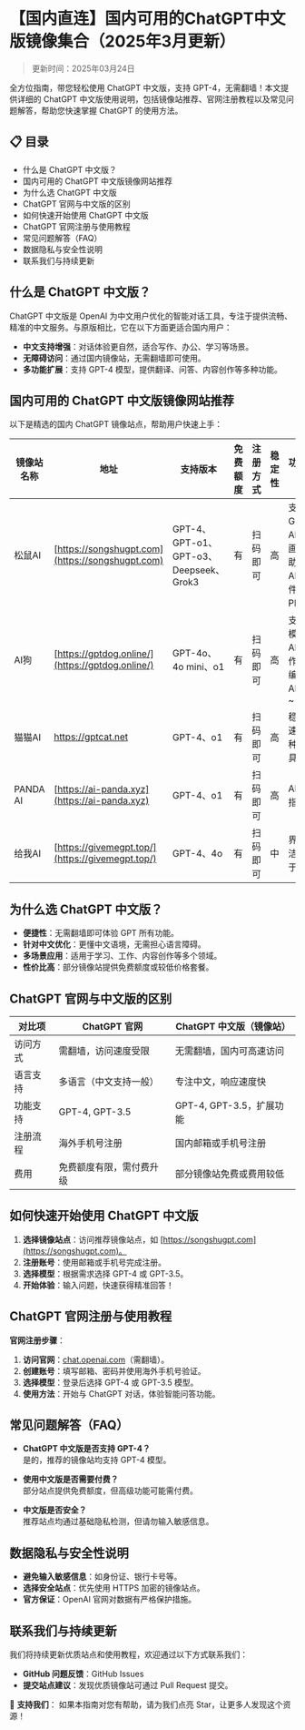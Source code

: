 # 【国内直连】国内可用的ChatGPT中文版镜像集合（2025年3月更新）

> 更新时间：2025年03月24日

全方位指南，带您轻松使用 ChatGPT 中文版，支持 GPT-4，无需翻墙！本文提供详细的 ChatGPT 中文版使用说明，包括镜像站推荐、官网注册教程以及常见问题解答，帮助您快速掌握 ChatGPT 的使用方法。

## 📋 目录

- 什么是 ChatGPT 中文版？
- 国内可用的 ChatGPT 中文版镜像网站推荐
- 为什么选 ChatGPT 中文版
- ChatGPT 官网与中文版的区别
- 如何快速开始使用 ChatGPT 中文版
- ChatGPT 官网注册与使用教程
- 常见问题解答（FAQ）
- 数据隐私与安全性说明
- 联系我们与持续更新

## 什么是 ChatGPT 中文版？

ChatGPT 中文版是 OpenAI 为中文用户优化的智能对话工具，专注于提供流畅、精准的中文服务。与原版相比，它在以下方面更适合国内用户：

- **中文支持增强**：对话体验更自然，适合写作、办公、学习等场景。
- **无障碍访问**：通过国内镜像站，无需翻墙即可使用。
- **多功能扩展**：支持 GPT-4 模型，提供翻译、问答、内容创作等多种功能。

## 国内可用的 ChatGPT 中文版镜像网站推荐

以下是精选的国内 ChatGPT 镜像站点，帮助用户快速上手：

| 镜像站名称   | 地址                   | 支持版本      | 免费额度 | 注册方式   | 稳定性 | 功能亮点                                    |
|--------------|------------------------|---------------|----------|------------|--------|---------------------------------------------|
| 松鼠AI       | [https://songshugpt.com](https://songshugpt.com)        | GPT-4、GPT-o1、GPT-o3、Deepseek、Grok3 | 有       | 扫码即可   | 高     | 支持 GPT、AI绘画、AI助手、AI插件、AI PPT等 |
| AI狗       | [https://gptdog.online/](https://gptdog.online/)          | GPT-4o、4o mini、o1 | 有    | 扫码即可   | 高     | 支持多模型，AI写作、AI编程、AI工作~        |
| 猫猫AI    | [https://gptcat.net ](https://gptcat.net )             | GPT-4、o1     | 有       | 扫码即可   | 高     | 稳定快速，各种AI工具~                       |
| PANDA AI       | [https://ai-panda.xyz](https://ai-panda.xyz)      | GPT-4、o1     | 有       | 扫码即可   | 高     | AI使用指南                                  |
| 给我AI     | [https://givemegpt.top/](https://givemegpt.top/)     | GPT-4、4o     | 有       | 扫码即可   | 中     | 界面简洁，易于使用                          |

## 为什么选 ChatGPT 中文版？

- **便捷性**：无需翻墙即可体验 GPT 所有功能。
- **针对中文优化**：更懂中文语境，无需担心语言障碍。
- **多场景应用**：适用于学习、工作、内容创作等多个领域。
- **性价比高**：部分镜像站提供免费额度或较低价格套餐。

## ChatGPT 官网与中文版的区别

| 对比项            | ChatGPT 官网          | ChatGPT 中文版（镜像站）                    |
|-------------------|-----------------------|-------------------------------------------|
| 访问方式          | 需翻墙，访问速度受限  | 无需翻墙，国内可高速访问                  |
| 语言支持          | 多语言（中文支持一般）| 专注中文，响应速度快                       |
| 功能支持          | GPT-4, GPT-3.5        | GPT-4, GPT-3.5，扩展功能                  |
| 注册流程          | 海外手机号注册        | 国内邮箱或手机号注册                      |
| 费用              | 免费额度有限，需付费升级 | 部分镜像站免费或费用较低                  |

## 如何快速开始使用 ChatGPT 中文版

1. **选择镜像站点**：访问推荐镜像站点，如 [https://songshugpt.com](https://songshugpt.com)。
2. **注册账号**：使用邮箱或手机号完成注册。
3. **选择模型**：根据需求选择 GPT-4 或 GPT-3.5。
4. **开始体验**：输入问题，快速获得精准回答！

## ChatGPT 官网注册与使用教程

**官网注册步骤**：

1. **访问官网**：[chat.openai.com](chat.openai.com)（需翻墙）。
2. **创建账号**：填写邮箱、密码并使用海外手机号验证。
3. **选择模型**：登录后选择 GPT-4 或 GPT-3.5 模型。
4. **使用方法**：开始与 ChatGPT 对话，体验智能问答功能。

## 常见问题解答（FAQ）

- **ChatGPT 中文版是否支持 GPT-4？**  
  是的，推荐的镜像站均支持 GPT-4 模型。

- **使用中文版是否需要付费？**  
  部分站点提供免费额度，但高级功能可能需付费。

- **中文版是否安全？**  
  推荐站点均通过基础隐私检测，但请勿输入敏感信息。

## 数据隐私与安全性说明

- **避免输入敏感信息**：如身份证、银行卡号等。
- **选择安全站点**：优先使用 HTTPS 加密的镜像站点。
- **官方保证**：OpenAI 官网对数据有严格保护措施。

## 联系我们与持续更新

我们将持续更新优质站点和使用教程，欢迎通过以下方式联系我们：

- **GitHub 问题反馈**：GitHub Issues
- **提交站点建议**：发现优质镜像站可通过 Pull Request 提交。

🌟 **支持我们**：
如果本指南对您有帮助，请为我们点亮 Star，让更多人发现这个资源！
